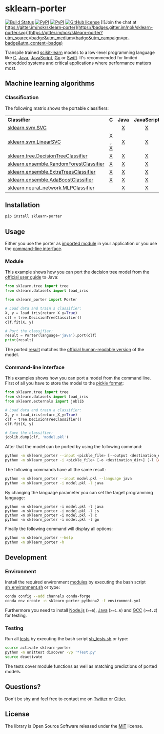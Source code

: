 
# sklearn-porter

[![Build Status](https://img.shields.io/travis/nok/sklearn-porter/master.svg)](https://travis-ci.org/nok/sklearn-porter)
[![PyPI](https://img.shields.io/pypi/v/sklearn-porter.svg)](https://pypi.python.org/pypi/sklearn-porter)
[![PyPI](https://img.shields.io/pypi/pyversions/sklearn-porter.svg)](https://pypi.python.org/pypi/sklearn-porter)
[![GitHub license](https://img.shields.io/badge/license-MIT-blue.svg)](https://raw.githubusercontent.com/nok/sklearn-porter/master/license.txt)
[![Join the chat at https://gitter.im/nok/sklearn-porter](https://badges.gitter.im/nok/sklearn-porter.svg)](https://gitter.im/nok/sklearn-porter?utm_source=badge&utm_medium=badge&utm_campaign=pr-badge&utm_content=badge)

Transpile trained [scikit-learn](https://github.com/scikit-learn/scikit-learn) models to a low-level programming language like [C](https://en.wikipedia.org/wiki/C_(programming_language)), [Java](https://en.wikipedia.org/wiki/Java_(programming_language)), [JavaScript](https://en.wikipedia.org/wiki/JavaScript), [Go](https://en.wikipedia.org/wiki/Go_(programming_language)) or [Swift](https://en.wikipedia.org/wiki/Swift_(programming_language)). It's recommended for limited embedded systems and critical applications where performance matters most.


## Machine learning algorithms

### Classification

The following matrix shows the portable classifiers:

<table>
    <tbody>
        <tr>
            <td width="35%"><strong>Classifier</strong></td>
            <td align="center" width="13%"><strong>C</strong></td>
            <td align="center" width="13%"><strong>Java</strong></td>
            <td align="center" width="13%"><strong>JavaScript</strong></td>
            <td align="center" width="13%"><strong>Go</strong></td>
            <td align="center" width="13%"><strong>Swift</strong></td>
        </tr>
        <tr>
            <td><a href="http://scikit-learn.org/0.18/modules/generated/sklearn.svm.SVC.html">sklearn.svm.SVC</a></td>
            <td align="center"></td>
            <td align="center"><a href="examples/classifier/SVC/java/basics.py#L12">X</a></td>
            <td align="center"><a href="examples/classifier/SVC/js/basics.py#L12">X</a></td>
            <td align="center"></td>
            <td align="center"></td>
        </tr>
        <tr>
            <td><a href="http://scikit-learn.org/0.18/modules/generated/sklearn.svm.LinearSVC.html">sklearn.svm.LinearSVC</a></td>
            <td align="center"><a href="examples/classifier/LinearSVC/c/basics.py#L12">X</a> , <a href="examples/classifier/LinearSVC/c/compiling.py#L14">X</a></td>
            <td align="center"><a href="examples/classifier/LinearSVC/java/basics.py#L12">X</a></td>
            <td align="center"><a href="examples/classifier/LinearSVC/js/basics.py#L12">X</a></td>
            <td align="center"><a href="examples/classifier/LinearSVC/go/basics.py#L12">X</a></td>
            <td align="center"></td>
        </tr>
        <tr>
            <td><a href="http://scikit-learn.org/0.18/modules/generated/sklearn.tree.DecisionTreeClassifier.html">sklearn.tree.DecisionTreeClassifier</a></td>
            <td align="center"><a href="examples/classifier/DecisionTreeClassifier/c/basics.py#L12">X</a></td>
            <td align="center"><a href="examples/classifier/DecisionTreeClassifier/java/basics.py#L12">X</a></td>
            <td align="center"><a href="examples/classifier/DecisionTreeClassifier/js/basics.py#L12">X</a></td>
            <td align="center"></td>
            <td align="center"></td>
        </tr>
        <tr>
            <td><a href="http://scikit-learn.org/0.18/modules/generated/sklearn.ensemble.RandomForestClassifier.html">sklearn.ensemble.RandomForestClassifier</a></td>
            <td align="center"><a href="examples/classifier/RandomForestClassifier/c/basics.py#L13">X</a></td>
            <td align="center"><a href="examples/classifier/RandomForestClassifier/java/basics.py#L13">X</a></td>
            <td align="center"><a href="examples/classifier/RandomForestClassifier/js/basics.py#L13">X</a></td>
            <td align="center"></td>
            <td align="center"></td>
        </tr>
        <tr>
            <td><a href="http://scikit-learn.org/0.18/modules/generated/sklearn.ensemble.ExtraTreesClassifier.html">sklearn.ensemble.ExtraTreesClassifier</a></td>
            <td align="center"><a href="examples/classifier/ExtraTreesClassifier/c/basics.py#L12">X</a></td>
            <td align="center"><a href="examples/classifier/ExtraTreesClassifier/java/basics.py#L12">X</a></td>
            <td align="center"><a href="examples/classifier/ExtraTreesClassifier/js/basics.py#L12">X</a></td>
            <td align="center"></td>
            <td align="center"></td>
        </tr>
        <tr>
            <td><a href="http://scikit-learn.org/0.18/modules/generated/sklearn.ensemble.AdaBoostClassifier.html">sklearn.ensemble.AdaBoostClassifier</a></td>
            <td align="center"><a href="examples/classifier/AdaBoostClassifier/c/basics.py#L16">X</a></td>
            <td align="center"><a href="examples/classifier/AdaBoostClassifier/java/basics.py#L16">X</a></td>
            <td align="center"><a href="examples/classifier/AdaBoostClassifier/js/basics.py#L16">X</a></td>
            <td align="center"></td>
            <td align="center"></td>
        </tr>
        <tr>
            <td><a href="http://scikit-learn.org/0.18/modules/generated/sklearn.neural_network.MLPClassifier.html">sklearn.neural_network.MLPClassifier</a></td>
            <td align="center"></td>
            <td align="center"><a href="examples/classifier/MLPClassifier/java/basics.py#L25">X</a></td>
            <td align="center"><a href="examples/classifier/MLPClassifier/js/basics.py#L25">X</a></td>
            <td align="center"></td>
            <td align="center"></td>
        </tr>
    </tbody>
</table>


## Installation

```sh
pip install sklearn-porter
```


## Usage

Either you use the porter as [imported module](#module) in your application or you use the [command-line interface](#cli). 


### Module

This example shows how you can port the decision tree model from the [official user guide](http://scikit-learn.org/stable/modules/tree.html#classification) to Java:

```python
from sklearn.tree import tree
from sklearn.datasets import load_iris

from sklearn_porter import Porter

# Load data and train a classifier:
X, y = load_iris(return_X_y=True)
clf = tree.DecisionTreeClassifier()
clf.fit(X, y)

# Port the classifier:
result = Porter(language='java').port(clf) 
print(result)
```

The ported [result](examples/classifier/DecisionTreeClassifier/java/basics.py#L16-L96) matches the [official human-readable version](http://scikit-learn.org/stable/_images/iris.svg) of the model.


### Command-line interface

This examples shows how you can port a model from the command line. First of all you have to store the model to the [pickle format](http://scikit-learn.org/stable/modules/model_persistence.html#persistence-example):

```python
from sklearn.tree import tree
from sklearn.datasets import load_iris
from sklearn.externals import joblib

# Load data and train a classifier:
X, y = load_iris(return_X_y=True)
clf = tree.DecisionTreeClassifier()
clf.fit(X, y)

# Save the classifier:
joblib.dump(clf, 'model.pkl')
```

After that the model can be ported by using the following command:

```sh
python -m sklearn_porter --input <pickle_file> [--output <destination_dir>] [--language {c,java,js,go}]
python -m sklearn_porter -i <pickle_file> [-o <destination_dir>] [-l {c,java,js,go}]
```

The following commands have all the same result:

```sh
python -m sklearn_porter --input model.pkl --language java
python -m sklearn_porter -i model.pkl -l java
```

By changing the language parameter you can set the target programming language:

```
python -m sklearn_porter -i model.pkl -l java
python -m sklearn_porter -i model.pkl -l js
python -m sklearn_porter -i model.pkl -l c
python -m sklearn_porter -i model.pkl -l go
```

Finally the following command will display all options:

```sh
python -m sklearn_porter --help
python -m sklearn_porter -h
```


## Development

### Environment

Install the required environment [modules](environment.yml) by executing the bash script [sh_environment.sh](sh_environment.sh) or type:

```sh
conda config --add channels conda-forge
conda env create -n sklearn-porter python=2 -f environment.yml
```

Furthermore you need to install [Node.js](https://nodejs.org) (`>=6`), [Java](https://java.com) (`>=1.6`) and [GCC](https://gcc.gnu.org) (`>=4.2`) for testing.


### Testing

Run all [tests](tests) by executing the bash script [sh_tests.sh](sh_tests.sh) or type:

```sh
source activate sklearn-porter
python -m unittest discover -vp '*Test.py'
source deactivate
```

The tests cover module functions as well as matching predictions of ported models.


## Questions?

Don't be shy and feel free to contact me on [Twitter](https://twitter.com/darius_morawiec) or [Gitter](https://gitter.im/nok/sklearn-porter).


## License

The library is Open Source Software released under the [MIT](license.txt) license.